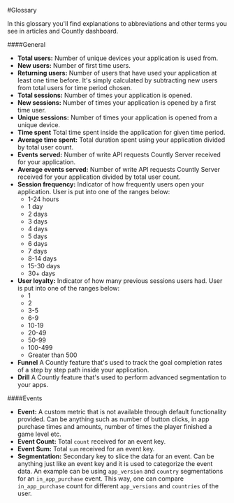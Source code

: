 #Glossary

In this glossary you'll find explanations to abbreviations and other terms you see in articles and Countly dashboard.

####General

* **Total users:** Number of unique devices your application is used from.
* **New users:** Number of first time users.
* **Returning users:** Number of users that have used your application at least one time before. It's simply calculated by subtracting new users from total users for time period chosen.
* **Total sessions:** Number of times your application is opened.
* **New sessions:** Number of times your application is opened by a first time user.
* **Unique sessions:** Number of times your application is opened from a unique device.
* **Time spent** Total time spent inside the application for given time period.
* **Average time spent:** Total duration spent using your application divided by total user count.
* **Events served:** Number of write API requests Countly Server received for your application.
* **Average events served:** Number of write API requests Countly Server received for your application divided by total user count.
* **Session frequency:** Indicator of how frequently users open your application. User is put into one of the ranges below:
	- 1-24 hours
	- 1 day
	- 2 days
	- 3 days
	- 4 days
	- 5 days
	- 6 days
	- 7 days
	- 8-14 days
	- 15-30 days
	- 30+ days
* **User loyalty:** Indicator of how many previous sessions users had. User is put into one of the ranges below:
	- 1
	- 2
	- 3-5
	- 6-9
	- 10-19
	- 20-49
	- 50-99
	- 100-499
	- Greater than 500
* **Funnel** A Countly feature that's used to track the goal completion rates of a step by step path inside your application. 
* **Drill** A Countly feature that's used to perform advanced segmentation to your apps. 
 
####Events

* **Event:** A custom metric that is not available through default functionality provided. Can be anything such as number of button clicks, in app purchase times and amounts, number of times the player finished a game level etc.
* **Event Count:** Total `count` received for an event key.
* **Event Sum:** Total `sum` received for an event key.
* **Segmentation:** Secondary key to slice the data for an event. Can be anything just like an event key and it is used to categorize the event data. An example can be using `app_version` and `country` segmentations for an `in_app_purchase` event. This way, one can compare `in_app_purchase` count for different `app_versions` and `countries` of the user.
